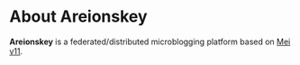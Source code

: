 # About Areionskey

**Areionskey** is a federated/distributed microblogging platform based on [Mei v11](https://github.com/mei23/misskey-v11). 
